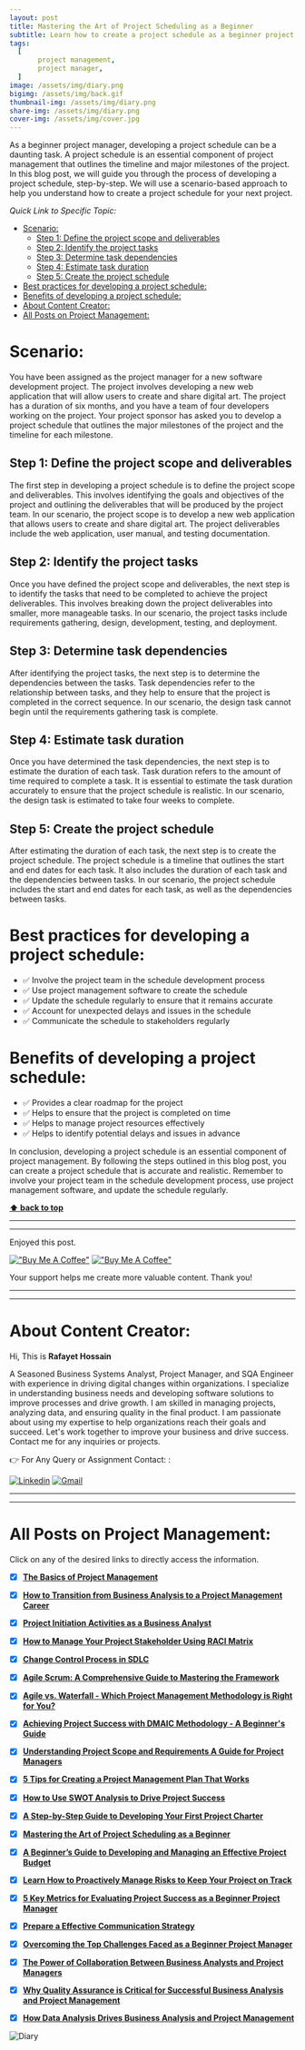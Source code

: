 ```yaml
---
layout: post
title: Mastering the Art of Project Scheduling as a Beginner 
subtitle: Learn how to create a project schedule as a beginner project manager, step-by-step.
tags:
  [
       project management,
       project manager,
  ]
image: /assets/img/diary.png
bigimg: /assets/img/back.gif
thumbnail-img: /assets/img/diary.png
share-img: /assets/img/diary.png
cover-img: /assets/img/cover.jpg
---
```


As a beginner project manager, developing a project schedule can be a daunting task. A project schedule is an essential component of project management that outlines the timeline and major milestones of the project. In this blog post, we will guide you through the process of developing a project schedule, step-by-step. We will use a scenario-based approach to help you understand how to create a project schedule for your next project.




_Quick Link to Specific Topic:_
- [Scenario:](#scenario)
  - [Step 1: Define the project scope and deliverables](#step-1-define-the-project-scope-and-deliverables)
  - [Step 2: Identify the project tasks](#step-2-identify-the-project-tasks)
  - [Step 3: Determine task dependencies](#step-3-determine-task-dependencies)
  - [Step 4: Estimate task duration](#step-4-estimate-task-duration)
  - [Step 5: Create the project schedule](#step-5-create-the-project-schedule)
- [Best practices for developing a project schedule:](#best-practices-for-developing-a-project-schedule)
- [Benefits of developing a project schedule:](#benefits-of-developing-a-project-schedule)
- [About Content Creator:](#about-content-creator)
- [All Posts on Project Management:](#all-posts-on-project-management)


# Scenario: 
You have been assigned as the project manager for a new software development project. The project involves developing a new web application that will allow users to create and share digital art. The project has a duration of six months, and you have a team of four developers working on the project. Your project sponsor has asked you to develop a project schedule that outlines the major milestones of the project and the timeline for each milestone.

## Step 1: Define the project scope and deliverables

The first step in developing a project schedule is to define the project scope and deliverables. This involves identifying the goals and objectives of the project and outlining the deliverables that will be produced by the project team. In our scenario, the project scope is to develop a new web application that allows users to create and share digital art. The project deliverables include the web application, user manual, and testing documentation.

## Step 2: Identify the project tasks

Once you have defined the project scope and deliverables, the next step is to identify the tasks that need to be completed to achieve the project deliverables. This involves breaking down the project deliverables into smaller, more manageable tasks. In our scenario, the project tasks include requirements gathering, design, development, testing, and deployment.

## Step 3: Determine task dependencies

After identifying the project tasks, the next step is to determine the dependencies between the tasks. Task dependencies refer to the relationship between tasks, and they help to ensure that the project is completed in the correct sequence. In our scenario, the design task cannot begin until the requirements gathering task is complete.

## Step 4: Estimate task duration

Once you have determined the task dependencies, the next step is to estimate the duration of each task. Task duration refers to the amount of time required to complete a task. It is essential to estimate the task duration accurately to ensure that the project schedule is realistic. In our scenario, the design task is estimated to take four weeks to complete.

## Step 5: Create the project schedule

After estimating the duration of each task, the next step is to create the project schedule. The project schedule is a timeline that outlines the start and end dates for each task. It also includes the duration of each task and the dependencies between tasks. In our scenario, the project schedule includes the start and end dates for each task, as well as the dependencies between tasks.

# Best practices for developing a project schedule:

- ✅ Involve the project team in the schedule development process
- ✅ Use project management software to create the schedule
- ✅ Update the schedule regularly to ensure that it remains accurate
- ✅ Account for unexpected delays and issues in the schedule
- ✅ Communicate the schedule to stakeholders regularly

# Benefits of developing a project schedule:

- ✅ Provides a clear roadmap for the project
- ✅ Helps to ensure that the project is completed on time
- ✅ Helps to manage project resources effectively
- ✅ Helps to identify potential delays and issues in advance

In conclusion, developing a project schedule is an essential component of project management. By following the steps outlined in this blog post, you can create a project schedule that is accurate and realistic. Remember to involve your project team in the schedule development process, use project management software, and update the schedule regularly. 



**[⬆ back to top](#what-is-a-swot-analysis)**



----------------------------------------------------------------------
----------------------------------------------------------------------


Enjoyed this post. 

[!["Buy Me A Coffee"](https://www.buymeacoffee.com/assets/img/custom_images/orange_img.png)](https://www.buymeacoffee.com/rafayetanalyst/) [!["Buy Me A Coffee"](https://www.buymeacoffee.com/assets/img/custom_images/orange_img.png)](https://www.buymeacoffee.com/rafayetanalyst/)
 
Your support helps me create more valuable content. Thank you!






----------------------------------------------------------------------
----------------------------------------------------------------------

# About Content Creator: 


Hi, This is **Rafayet Hossain**

A Seasoned Business Systems Analyst, Project Manager, and SQA Engineer with experience in driving digital changes within organizations. I specialize in understanding business needs and developing software solutions to improve processes and drive growth. I am skilled in managing projects, analyzing data, and ensuring quality in the final product. I am passionate about using my expertise to help organizations reach their goals and succeed. Let's work together to improve your business and drive success. Contact me for any inquiries or projects.

 


👉 For Any Query or Assignment Contact: : 


[![Linkedin](https://img.shields.io/badge/-LinkedIn-blue?style=flat&logo=Linkedin&logoColor=white)](https://www.linkedin.com/in/rafayethossain/)
[![Gmail](https://img.shields.io/badge/-Gmail-c14438?style=flat&logo=Gmail&logoColor=white)](mailto:rafayet13@gmail.com)


----------------------------------------------------------------------
----------------------------------------------------------------------




# All Posts on Project Management:  

Click on any of the desired links to directly access the information.

- [x]  [**The Basics of Project Management**](https://rafayethossain.github.io/2022-11-11-Project-Management-Beginner's-Guide/)
- [x]  [**How to Transition from Business Analysis to a Project Management Career**](https://rafayethossain.github.io/2022-10-15-Transition-from-Business-Analysis-to-a-Project-Manager/)
- [x]  [**Project Initiation Activities as a Business Analyst**](https://rafayethossain.github.io/2019-02-07-Project-Initiation-Business-Analysis-Activities/)
- [x]  [**How to Manage Your Project Stakeholder Using RACI Matrix**](https://rafayethossain.github.io/2019-02-27-Stakeholder-Management-Business-Analyst/) 
- [x]  [**Change Control Process in SDLC**](https://rafayethossain.github.io/2019-07-07-Change-Control-Process-in-SDLC/)
- [x]  [**Agile Scrum: A Comprehensive Guide to Mastering the Framework**](https://rafayethossain.github.io/2022-11-11-Agile-Scrum-in-a-Nutshell/)
-  [x]  [**Agile vs. Waterfall - Which Project Management Methodology is Right for You?**](https://rafayethossain.github.io/2022-11-28-Agile-vs-Waterfall-Choosing-the-Right-Methodology-for-Your-Project/)
-  [x]  [**Achieving Project Success with DMAIC Methodology - A Beginner's Guide**](https://rafayethossain.github.io/2022-12-01-Achieving-Project-Success-with-DMAIC-Methodology/)
-  [x]  [**Understanding Project Scope and Requirements A Guide for Project Managers**](https://rafayethossain.github.io/2022-12-12-Understanding-Project-Scope-and-Requirements/)
-  [x]  [**5 Tips for Creating a Project Management Plan That Works**](https://rafayethossain.github.io/2022-12-14-Tips-for-Creating-a-Project-Management-Plan-that-Works/)
-  [x]  [**How to Use SWOT Analysis to Drive Project Success**](https://rafayethossain.github.io/2022-12-15-How-to-Conduct-a-SWOT-Analysis-for-Your-Project/)
-  [x]  [**A Step-by-Step Guide to Developing Your First Project Charter**](https://rafayethossain.github.io/2022-12-17-A-Step-by-Step-Guide-to-Developing-Your-First-Project-Charter/)
-  [x]  [**Mastering the Art of Project Scheduling as a Beginner**](https://rafayethossain.github.io/2023-01-05-How-to-Develop-a-Project-Schedule-for-as-a-Beginner/)
-  [x]  [**A Beginner’s Guide to Developing and Managing an Effective Project Budget**](https://rafayethossain.github.io/2023-01-10-How-to-Develop-and-Manage-a-Project-Budget-for-as-a-Beginner/)
-  [x]  [**Learn How to Proactively Manage Risks to Keep Your Project on Track**](https://rafayethossain.github.io/2023-01-12-How-to-Identify-and-Manage-Project-Risk-as-a-Beginner/)
-  [x]  [**5 Key Metrics for Evaluating Project Success as a Beginner Project Manager**](https://rafayethossain.github.io/2023-01-14-How-to-Evaluate-Project-Sucess-as-a-Beginner/)
-  [x]  [**Prepare a Effective Communication Strategy**](https://rafayethossain.github.io/2023-01-18-Effective-Communcation-Strategies-for-Project-Manage-and-Business-Analyst/)
-  [x]  [**Overcoming the Top Challenges Faced as a Beginner Project Manager**](https://rafayethossain.github.io/2023-01-22-Top-Challenges-Faced-by-a-Beginner-Project-Manager/)
-  [x]  [**The Power of Collaboration Between Business Analysts and Project Managers**](https://rafayethossain.github.io/2023-01-24-The-Benefits-of-Collboration-Between-Business-Analyst-and-Project-Manager/)
-  [x]  [**Why Quality Assurance is Critical for Successful Business Analysis and Project Management**](https://rafayethossain.github.io/2023-01-28-The-Importance-of-Quality-Assurance-in-Business-Analysis-and-Project-Management/)
-  [x]  [**How Data Analysis Drives Business Analysis and Project Management**](https://rafayethossain.github.io/2023-01-30-The-Role-of-Data-Analysis-in-Business-Analysis-and-Project-Management/)


![Diary](/assets/img/diary.png "Diary")
